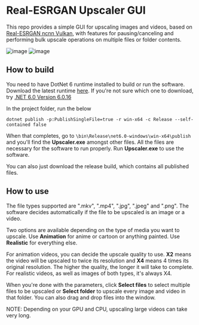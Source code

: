 # Real-ESRGAN Upscaler GUI
This repo provides a simple GUI for upscaling images and videos, based on [Real-ESRGAN ncnn Vulkan](https://github.com/xinntao/Real-ESRGAN-ncnn-vulkan), with features for pausing/canceling and performing bulk upscale operations on multiple files or folder contents.

![image](https://github.com/PeteJobi/RealEsrganUpscalerGUI/assets/45200292/e668a5d2-df4e-480c-99c6-83eba314f91e)
![image](https://github.com/PeteJobi/RealEsrganUpscalerGUI/assets/45200292/1092c8f1-e920-4750-bd9e-bea20e193bb2)


## How to build
You need to have DotNet 6 runtime installed to build or run the software. Download the latest runtime [here](https://dotnet.microsoft.com/en-us/download). If you're not sure which one to download, try [.NET 6.0 Version 6.0.16](https://dotnet.microsoft.com/en-us/download/dotnet/thank-you/sdk-6.0.408-windows-x64-installer)

In the project folder, run the below
```
dotnet publish -p:PublishSingleFile=true -r win-x64 -c Release --self-contained false
```
When that completes, go to `\bin\Release\net6.0-windows\win-x64\publish` and you'll find the **Upscaler.exe** amongst other files. All the files are necessary for the software to run properly. Run **Upscaler.exe** to use the software.

You can also just download the release build, which contains all published files.

## How to use
The file types supported are ".mkv", ".mp4", ".jpg", ".jpeg" and ".png". The software decides automatically if the file to be upscaled is an image or a video.

Two options are available depending on the type of media you want to upscale. Use **Animation** for anime or cartoon or anything painted. Use **Realistic** for everything else.

For animation videos, you can decide the upscale quality to use. **X2** means the video will be upscaled to twice its resolution and **X4** means 4 times its original resolution. The higher the quality, the longer it will take to complete. For realistic videos, as well as images of both types, it's always X4.

When you're done with the parameters, click **Select files** to select multiple files to be upscaled or **Select folder** to upscale every image and video in that folder. You can also drag and drop files into the window.

NOTE: Depending on your GPU and CPU, upscaling large videos can take very long.
